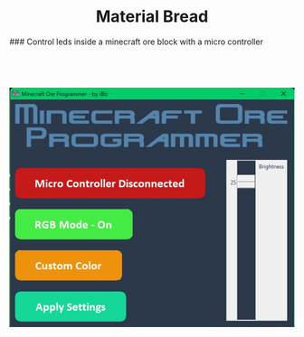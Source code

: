 <h1 align="center">Material Bread</h1>
### Control leds inside a minecraft ore block with a micro controller
<h1 align="center">
  <br>
  <img src="https://github.com/iBlz/Minecraft-Ore-Programmer/blob/main/Screenshot_1.jpg"></a>
</h1>
